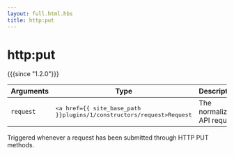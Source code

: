 ```yaml
---
layout: full.html.hbs
title: http:put
---
```


# http:put

{{{since "1.2.0"}}}

| Arguments | Type | Description |
|-----------|------|-------------|
| `request` | <pre><a href={{ site_base_path }}plugins/1/constructors/request>Request</a></pre> | The normalized API request |


Triggered whenever a request has been submitted through HTTP PUT methods.

